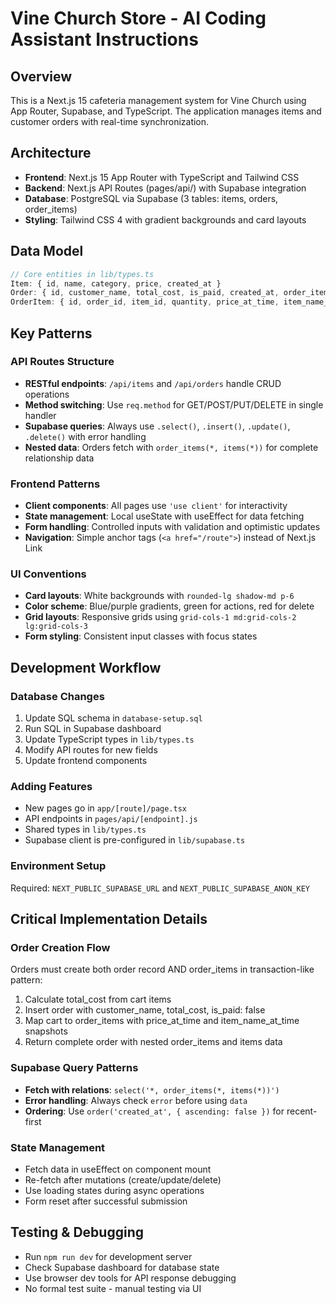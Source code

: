 # Vine Church Store - AI Coding Assistant Instructions

## Overview
This is a Next.js 15 cafeteria management system for Vine Church using App Router, Supabase, and TypeScript. The application manages items and customer orders with real-time synchronization.

## Architecture
- **Frontend**: Next.js 15 App Router with TypeScript and Tailwind CSS
- **Backend**: Next.js API Routes (pages/api/) with Supabase integration
- **Database**: PostgreSQL via Supabase (3 tables: items, orders, order_items)
- **Styling**: Tailwind CSS 4 with gradient backgrounds and card layouts

## Data Model
```typescript
// Core entities in lib/types.ts
Item: { id, name, category, price, created_at }
Order: { id, customer_name, total_cost, is_paid, created_at, order_items[] }
OrderItem: { id, order_id, item_id, quantity, price_at_time, item_name_at_time }
```

## Key Patterns

### API Routes Structure
- **RESTful endpoints**: `/api/items` and `/api/orders` handle CRUD operations
- **Method switching**: Use `req.method` for GET/POST/PUT/DELETE in single handler
- **Supabase queries**: Always use `.select()`, `.insert()`, `.update()`, `.delete()` with error handling
- **Nested data**: Orders fetch with `order_items(*, items(*))` for complete relationship data

### Frontend Patterns
- **Client components**: All pages use `'use client'` for interactivity
- **State management**: Local useState with useEffect for data fetching
- **Form handling**: Controlled inputs with validation and optimistic updates
- **Navigation**: Simple anchor tags (`<a href="/route">`) instead of Next.js Link

### UI Conventions
- **Card layouts**: White backgrounds with `rounded-lg shadow-md p-6`
- **Color scheme**: Blue/purple gradients, green for actions, red for delete
- **Grid layouts**: Responsive grids using `grid-cols-1 md:grid-cols-2 lg:grid-cols-3`
- **Form styling**: Consistent input classes with focus states

## Development Workflow

### Database Changes
1. Update SQL schema in `database-setup.sql`
2. Run SQL in Supabase dashboard
3. Update TypeScript types in `lib/types.ts`
4. Modify API routes for new fields
5. Update frontend components

### Adding Features
- New pages go in `app/[route]/page.tsx`
- API endpoints in `pages/api/[endpoint].js`
- Shared types in `lib/types.ts`
- Supabase client is pre-configured in `lib/supabase.ts`

### Environment Setup
Required: `NEXT_PUBLIC_SUPABASE_URL` and `NEXT_PUBLIC_SUPABASE_ANON_KEY`

## Critical Implementation Details

### Order Creation Flow
Orders must create both order record AND order_items in transaction-like pattern:
1. Calculate total_cost from cart items
2. Insert order with customer_name, total_cost, is_paid: false
3. Map cart to order_items with price_at_time and item_name_at_time snapshots
4. Return complete order with nested order_items and items data

### Supabase Query Patterns
- **Fetch with relations**: `select('*, order_items(*, items(*))')`
- **Error handling**: Always check `error` before using `data`
- **Ordering**: Use `order('created_at', { ascending: false })` for recent-first

### State Management
- Fetch data in useEffect on component mount
- Re-fetch after mutations (create/update/delete)
- Use loading states during async operations
- Form reset after successful submission

## Testing & Debugging
- Run `npm run dev` for development server
- Check Supabase dashboard for database state
- Use browser dev tools for API response debugging
- No formal test suite - manual testing via UI